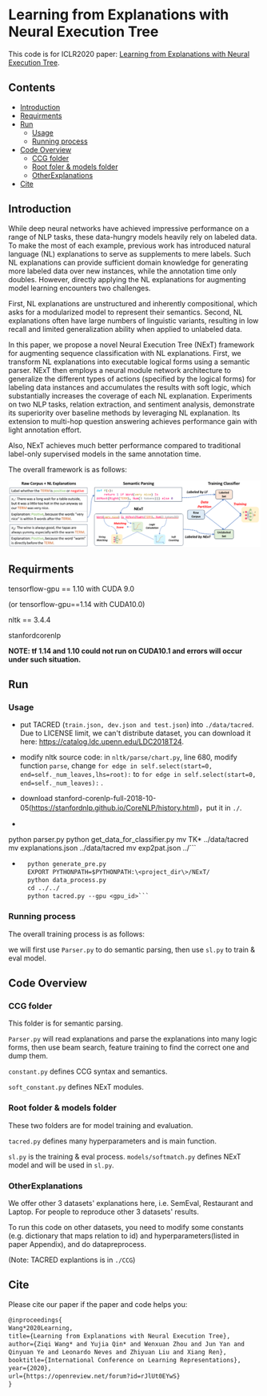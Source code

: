 # Learning from Explanations with Neural Execution Tree

This code is for ICLR2020 paper: [Learning from Explanations with Neural Execution Tree](https://openreview.net/forum?id=rJlUt0EYwS).

## Contents

- [Introduction](#Introduction)
- [Requirments](#Requirments)
- [Run](#Run)
    - [Usage](#Usage)
    - [Running process](#Runningprocess)
- [Code Overview](#CodeOverview)
    - [CCG folder](#CCGfolder)
    - [Root foler & models folder](#Root)
    - [OtherExplanations](#OtherExplanations)
- [Cite](#Cite)

<h2 id="1">Introduction</h2>
While deep neural networks have achieved impressive performance on a range of NLP tasks, these data-hungry models heavily rely on labeled data. To make the most of each example, previous work has introduced natural language (NL) explanations to serve as supplements to mere labels. Such NL explanations can provide sufficient domain knowledge for generating more labeled data over new instances, while the annotation time only doubles. However, directly applying the NL explanations for augmenting model learning encounters two challenges.

First, NL explanations are unstructured and inherently compositional, which asks for a modularized model to represent their semantics. Second, NL explanations often have large numbers of linguistic variants, resulting in low recall and limited generalization ability when applied to unlabeled data.

 In this paper, we propose a novel Neural Execution Tree (NExT) framework for augmenting sequence classification with NL explanations. First, we transform NL explanations into executable logical forms using a semantic parser.  NExT then employs a neural module network architecture to generalize the different types of actions (specified by the logical forms) for labeling data instances and accumulates the results with soft logic, which substantially increases the coverage of each NL explanation. Experiments on two NLP tasks, relation extraction, and sentiment analysis, demonstrate its superiority over baseline methods by leveraging NL explanation. Its extension to multi-hop question answering achieves performance gain with light annotation effort.

Also, NExT achieves much better performance compared to traditional label-only supervised models in the same annotation time.

The overall framework is as follows:

![framework](./framework.png)

<h2 id="Requirments">Requirments</h2>
tensorflow-gpu == 1.10 with CUDA 9.0

(or tensorflow-gpu==1.14 with CUDA10.0)

nltk == 3.4.4

stanfordcorenlp

**NOTE: tf 1.14 and 1.10 could not run on CUDA10.1 and errors will occur under such situation.**

<h2 id="Run">Run</h2>
<h3 id="Usage">Usage</h3>

* put TACRED (```train.json, dev.json and test.json```) into ```./data/tacred```. Due to LICENSE limit, we can't distribute dataset, you can download it here: https://catalog.ldc.upenn.edu/LDC2018T24.

* modify nltk source code:  in ```nltk/parse/chart.py```,  line 680, modify function ```parse```, change ```for edge in self.select(start=0, end=self._num_leaves,lhs=root):```  to  ```for edge in self.select(start=0, end=self._num_leaves):``` .

* download stanford-corenlp-full-2018-10-05(https://stanfordnlp.github.io/CoreNLP/history.html)，put it in ```./```.

* ```cd CCG
python parser.py
python get_data_for_classifier.py
mv TK* ../data/tacred
mv explanations.json ../data/tacred
mv exp2pat.json ../```

* ```cd ../data/tacred
    python generate_pre.py
    EXPORT PYTHONPATH=$PYTHONPATH:\<project_dir\>/NExT/
    python data_process.py
    cd ../../
    python tacred.py --gpu <gpu_id>```

<h3 id="Runningprocess">Running process</h3>
The overall training process is as follows:

we will first use ```Parser.py``` to do semantic parsing, then use ```sl.py``` to train & eval model. 

<h2 id="CodeOverview">Code Overview</h2>
<h3 id="CCGfolder">CCG folder</h3>

This folder is for semantic parsing.

```Parser.py``` will read explanations and parse the explanations into many logic forms, then use beam search, feature training to find the correct one and dump them. 

``constant.py`` defines CCG syntax and semantics.

```soft_constant.py``` defines NExT modules.

<h3 id="Root">Root folder & models folder</h3>
These two folders are for model training and evaluation.

```tacred.py``` defines many hyperparameters and is main function.

 ```sl.py``` is the training & eval process.
```models/softmatch.py``` defines NExT model and will be used in ```sl.py```.

<h3 id="OtherExplanations">OtherExplanations</h3>
We offer other 3 datasets' explanations here, i.e. SemEval, Restaurant and Laptop. For people to reproduce other 3 datasets' results.

To run this code on other datasets, you need to modify some constants (e.g. dictionary that maps relation to id) and hyperparameters(listed in paper Appendix), and do datapreprocess. 

(Note: TACRED explantions is in ```./CCG```)

<h2 id="Cite">Cite</h2>
Please cite our paper if the paper and code helps you:

```
@inproceedings{
Wang*2020Learning,
title={Learning from Explanations with Neural Execution Tree},
author={Ziqi Wang* and Yujia Qin* and Wenxuan Zhou and Jun Yan and Qinyuan Ye and Leonardo Neves and Zhiyuan Liu and Xiang Ren},
booktitle={International Conference on Learning Representations},
year={2020},
url={https://openreview.net/forum?id=rJlUt0EYwS}
}
```